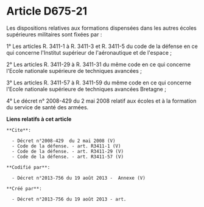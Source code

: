 # Article D675-21

Les dispositions relatives aux formations dispensées dans les autres écoles supérieures militaires sont fixées par : 

1° Les articles R. 3411-1 à R. 3411-3 et R. 3411-5 du code de la défense en ce qui concerne l'Institut supérieur de
l'aéronautique et de l'espace ; 

2° Les articles R. 3411-29 à R. 3411-31 du même code en ce qui concerne l'Ecole nationale supérieure de techniques
avancées ; 

3° Les articles R. 3411-57 à R. 3411-59 du même code en ce qui concerne l'Ecole nationale supérieure de techniques avancées
Bretagne ; 

4° Le décret n° 2008-429 du 2 mai 2008 relatif aux écoles et à la formation du service de santé des armées.

**Liens relatifs à cet article**

	**Cite**:

	  - Décret n°2008-429  du 2 mai 2008 (V)
	  - Code de la défense. - art. R3411-1 (V)
	  - Code de la défense. - art. R3411-29 (V)
	  - Code de la défense. - art. R3411-57 (V)

	**Codifié par**:

	  - Décret n°2013-756 du 19 août 2013 -  Annexe (V)

	**Créé par**:

	  - Décret n°2013-756 du 19 août 2013 - art.
